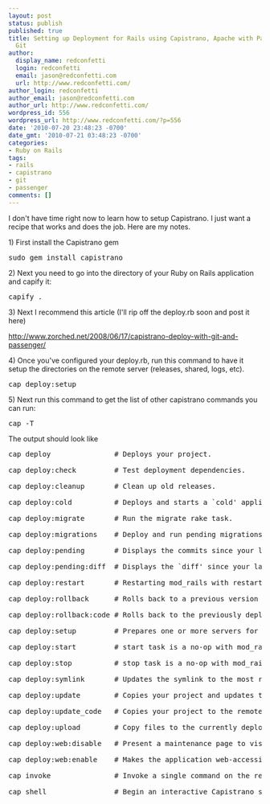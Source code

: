 ```yaml
---
layout: post
status: publish
published: true
title: Setting up Deployment for Rails using Capistrano, Apache with Passenger and
  Git
author:
  display_name: redconfetti
  login: redconfetti
  email: jason@redconfetti.com
  url: http://www.redconfetti.com/
author_login: redconfetti
author_email: jason@redconfetti.com
author_url: http://www.redconfetti.com/
wordpress_id: 556
wordpress_url: http://www.redconfetti.com/?p=556
date: '2010-07-20 23:48:23 -0700'
date_gmt: '2010-07-21 03:48:23 -0700'
categories:
- Ruby on Rails
tags:
- rails
- capistrano
- git
- passenger
comments: []
---
```

<p>I don't have time right now to learn how to setup Capistrano. I just want a recipe that works and does the job. Here are my notes.</p>
<p>1) First install the Capistrano gem</p>
<pre class="brush:bash">sudo gem install capistrano</pre></p>
<p>2) Next you need to go into the directory of your Ruby on Rails application and capify it:</p>
<pre class="brush:bash">capify .</pre></p>
<p>3) Next I recommend this article (I'll rip off the deploy.rb soon and post it here)</p>
<p><a href="http://www.zorched.net/2008/06/17/capistrano-deploy-with-git-and-passenger/" target="_blank">http://www.zorched.net/2008/06/17/capistrano-deploy-with-git-and-passenger/</a></p>
<p>4) Once you've configured your deploy.rb, run this command to have it setup the directories on the remote server (releases, shared, logs, etc).</p>
<pre class="brush:bash">cap deploy:setup</pre></p>
<p>5) Next run this command to get the list of other capistrano commands you can run:</p>
<pre class="brush:bash">cap -T</pre></p>
<p>The output should look like</p>
<pre class="brush:bash">
cap deploy               # Deploys your project.<br />
cap deploy:check         # Test deployment dependencies.<br />
cap deploy:cleanup       # Clean up old releases.<br />
cap deploy:cold          # Deploys and starts a `cold' application.<br />
cap deploy:migrate       # Run the migrate rake task.<br />
cap deploy:migrations    # Deploy and run pending migrations.<br />
cap deploy:pending       # Displays the commits since your last deploy.<br />
cap deploy:pending:diff  # Displays the `diff' since your last deploy.<br />
cap deploy:restart       # Restarting mod_rails with restart.txt<br />
cap deploy:rollback      # Rolls back to a previous version and restarts.<br />
cap deploy:rollback:code # Rolls back to the previously deployed version.<br />
cap deploy:setup         # Prepares one or more servers for deployment.<br />
cap deploy:start         # start task is a no-op with mod_rails<br />
cap deploy:stop          # stop task is a no-op with mod_rails<br />
cap deploy:symlink       # Updates the symlink to the most recently deployed ...<br />
cap deploy:update        # Copies your project and updates the symlink.<br />
cap deploy:update_code   # Copies your project to the remote servers.<br />
cap deploy:upload        # Copy files to the currently deployed version.<br />
cap deploy:web:disable   # Present a maintenance page to visitors.<br />
cap deploy:web:enable    # Makes the application web-accessible again.<br />
cap invoke               # Invoke a single command on the remote servers.<br />
cap shell                # Begin an interactive Capistrano session.<br />
</pre></p>
